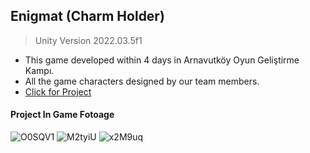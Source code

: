 ## Enigmat (Charm Holder)
> Unity Version 2022.03.5f1
>

- This game developed within 4 days in Arnavutköy Oyun Geliştirme Kampı.
- All the game characters designed by our team members.
- [Click for Project](https://imetex.itch.io/enigmat )

####  Project In Game Fotoage
  ![O0SQV1](https://github.com/IMetex/CharmHolder/assets/73601795/a0c00348-3603-4a43-b12e-f8e5f882f372)
 ![M2tyiU](https://github.com/IMetex/CharmHolder/assets/73601795/56dc577c-5f92-4b4f-85c8-2bf1d843adc8)
![x2M9uq](https://github.com/IMetex/CharmHolder/assets/73601795/1531eb96-bd2e-4fc5-84b1-609bc6304f5f)


